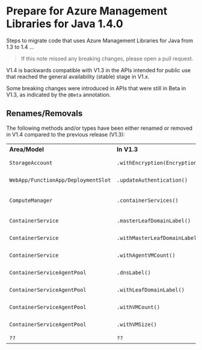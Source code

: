 # Prepare for Azure Management Libraries for Java 1.4.0 #

Steps to migrate code that uses Azure Management Libraries for Java from 1.3 to 1.4 ...

> If this note missed any breaking changes, please open a pull request.


V1.4 is backwards compatible with V1.3 in the APIs intended for public use that reached the general availability (stable) stage in V1.x. 

Some breaking changes were introduced in APIs that were still in Beta in V1.3, as indicated by the `@Beta` annotation.


## Renames/Removals

The following methods and/or types have been either renamed or removed in V1.4 compared to the previous release (V1.3):

<table>
  <tr>
    <th align=left>Area/Model</th>
    <th align=left>In V1.3</th>
    <th align=left>In V1.4</th>
    <th align=left>Remarks</th>
    <th align=left>Ref</th>
  </tr>
  <tr>
    <td><code>StorageAccount</code></td>
    <td><code>.withEncryption(Encryption)</code></td>
    <td><i>Removed</i></td>
    <td>Use <code>withEncryption()</code> instead</td>
    <td><a href="https://github.com/Azure/azure-sdk-for-java/pull/1948">PR #1948</a></td>
  </tr>
  <tr>
    <td><code>WebApp/FunctionApp/DeploymentSlot</code></td>
    <td><code>.updateAuthentication()</code></td>
    <td><i>Removed</i></td>
    <td>Please remove and re-define authentication instead</td>
    <td><a href="https://github.com/Azure/azure-libraries-for-java/pull/22">PR #22</a></td>
  </tr>
  <tr>
    <td><code>ComputeManager</code></td>
    <td><code>.containerServices()</code></td>
    <td><i>Removed</i></td>
    <td>Use <code>ContainerServiceManager.containerServices()</code> instead</td>
    <td><a href="https://github.com/Azure/azure-libraries-for-java/pull/30">PR #30</a></td>
  </tr>
  <tr>
    <td><code>ContainerService</code></td>
    <td><code>.masterLeafDomainLabel()</code></td>
    <td><code>.masterDnsPrefix()</code></td>
    <td></td>
    <td><a href="https://github.com/Azure/azure-libraries-for-java/pull/30">PR #30</a></td>
  </tr>
  <tr>
    <td><code>ContainerService</code></td>
    <td><code>.withMasterLeafDomainLabel()</code></td>
    <td><code>.withMasterDnsPrefix()</code></td>
    <td></td>
    <td><a href="https://github.com/Azure/azure-libraries-for-java/pull/30">PR #30</a></td>
  </tr>
  <tr>
    <td><code>ContainerService</code></td>
    <td><code>.withAgentVMCount()</code></td>
    <td><code>.withAgentVirtualMachineCount()</code></td>
    <td></td>
    <td><a href="https://github.com/Azure/azure-libraries-for-java/pull/50">PR #50</a></td>
  </tr>
  <tr>
    <td><code>ContainerServiceAgentPool</code></td>
    <td><code>.dnsLabel()</code></td>
    <td><code>.dnsPrefix()</code></td>
    <td></td>
    <td><a href="https://github.com/Azure/azure-libraries-for-java/pull/30">PR #30</a></td>
  </tr>
  <tr>
    <td><code>ContainerServiceAgentPool</code></td>
    <td><code>.withLeafDomainLabel()</code></td>
    <td><code>.withDnsPrefix()</code></td>
    <td></td>
    <td><a href="https://github.com/Azure/azure-libraries-for-java/pull/30">PR #30</a></td>
  </tr>
  <tr>
    <td><code>ContainerServiceAgentPool</code></td>
    <td><code>.withVMCount()</code></td>
    <td><code>.withVirtualMachineCount()</code></td>
    <td></td>
    <td><a href="https://github.com/Azure/azure-libraries-for-java/pull/30">PR #30</a></td>
  </tr>
  <tr>
    <td><code>ContainerServiceAgentPool</code></td>
    <td><code>.withVMSize()</code></td>
    <td><code>.withVirtualMachineSize()</code></td>
    <td></td>
    <td><a href="https://github.com/Azure/azure-libraries-for-java/pull/30">PR #30</a></td>
  </tr>
  <tr>
    <td><code>??</code></td>
    <td><code>??</code></td>
    <td>??</td>
    <td><code>??</code></td>
    <td><a href="??">??</a></td>
  </tr>
</table>
